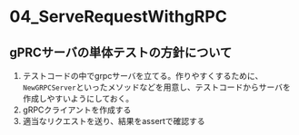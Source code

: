 # 04_ServeRequestWithgRPC

## gPRCサーバの単体テストの方針について
1. テストコードの中でgrpcサーバを立てる。作りやすくするために、`NewGRPCServer`といったメソッドなどを用意し、テストコードからサーバを作成しやすいようにしておく。
2. gRPCクライアントを作成する
3. 適当なリクエストを送り、結果をassertで確認する
